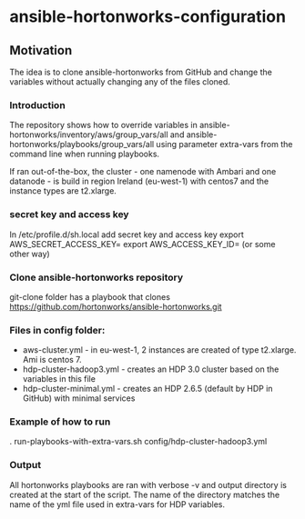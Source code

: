 # ansible-hortonworks-configuration

## Motivation
The idea is to clone ansible-hortonworks from GitHub and change the variables without actually changing any of the files cloned.

### Introduction
The repository shows how to override variables in ansible-hortonworks/inventory/aws/group_vars/all and ansible-hortonworks/playbooks/group_vars/all using parameter extra-vars from the command line when running playbooks.

If ran out-of-the-box, the cluster - one namenode with Ambari and one datanode - is build in region Ireland (eu-west-1) with centos7 and the instance types are t2.xlarge.

### secret key and access key
In /etc/profile.d/sh.local add secret key and access key
export AWS_SECRET_ACCESS_KEY=
export AWS_ACCESS_KEY_ID=
(or some other way)

### Clone ansible-hortonworks repository
git-clone folder has a playbook that clones https://github.com/hortonworks/ansible-hortonworks.git

### Files in config folder:
- aws-cluster.yml - in eu-west-1, 2 instances are created of type t2.xlarge. Ami is centos 7.
- hdp-cluster-hadoop3.yml - creates an HDP 3.0 cluster based on the variables in this file
- hdp-cluster-minimal.yml - creates an HDP 2.6.5 (default by HDP in GitHub) with minimal services

### Example of how to run
. run-playbooks-with-extra-vars.sh config/hdp-cluster-hadoop3.yml

### Output
All hortonworks playbooks are ran with verbose -v and output directory is created at the start of the script. The name of the directory matches the name of the yml file used in extra-vars for HDP variables.

